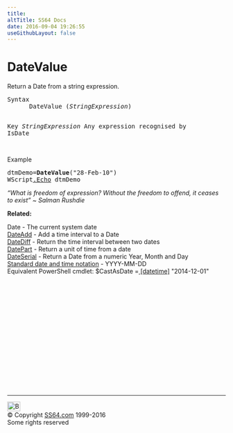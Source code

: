 ```yaml
---
title:
altTitle: SS64 Docs
date: 2016-09-04 19:26:55
useGithubLayout: false
---
```

<!-- #BeginLibraryItem "/Library/head_vb.lbi" --><!-- #EndLibraryItem --><h1>DateValue</h1> 
<p>Return a Date from a string expression.</p>
<pre>Syntax 
      DateValue (<i>StringExpression</i>)

Key
    <i>StringExpression</i><i>  </i>Any expression recognised by <span class="code">IsDate</span>

</pre>
<p>Example</p>
<pre>dtmDemo=<b>DateValue</b>("28-Feb-10")
WScript<a href="echo.html">.Echo</a> dtmDemo</pre>
<p class="quote"><i>“What is freedom of expression? Without the freedom to offend, it ceases to exist” ~ Salman Rushdie</i></p>
<p><b>Related:</b></p>
<p>  Date           - The current system date<br>
<a href="dateadd.html">DateAdd</a> - Add a time interval to a Date<br>
<a href="datediff.html">DateDiff</a> - Return the time interval between two dates<br>
<a href="datepart.html">DatePart</a> - Return a unit of time from a date<br>
<a href="dateserial.html">DateSerial</a> - Return a Date from a numeric Year, Month and Day<br>
<a href="../dates.html">Standard date and time notation</a> - YYYY-MM-DD<br>
Equivalent  PowerShell cmdlet: $CastAsDate =<a href="../ps/syntax-datatypes.html"> [datetime]</a> "2014-12-01"</p><!-- #BeginLibraryItem "/Library/foot_vb.lbi" --><p><script async="" src="//pagead2.googlesyndication.com/pagead/js/adsbygoogle.js"></script>
<!-- VB300 -->
<ins class="adsbygoogle" style="display:inline-block;width:300px;height:250px" data-ad-client="ca-pub-6140977852749469" data-ad-slot="1683739502"></ins>
<script>
(adsbygoogle = window.adsbygoogle || []).push({});
</script></p>
<hr>
<div id="bl" class="footer"><a href="#"><img src="../images/top.png" width="30" height="22" alt="Back to the Top"></a></div>
<div id="br" class="footer, tagline">© Copyright <a href="http://ss64.com/">SS64.com</a> 1999-2016<br>
Some rights reserved</div><!-- #EndLibraryItem -->

